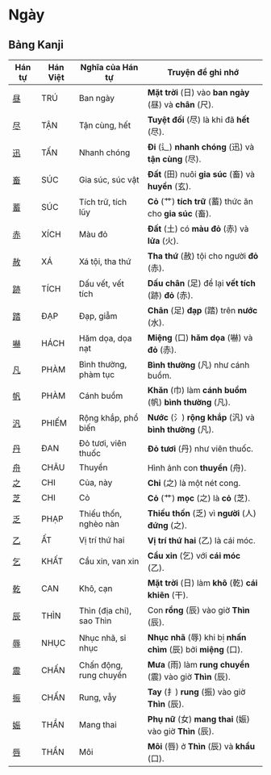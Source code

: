 # Ngày

## Bảng Kanji

| Hán tự | Hán Việt | Nghĩa của Hán tự | Truyện để ghi nhớ |
|---|---|---|---|
| [昼](https://www.google.com/search?q=https://mazii.net/vi-VN/search/kanji/javi/%E6%98%BC) | TRÚ | Ban ngày | **Mặt trời** (日) vào **ban ngày** (昼) và **chân** (尺). |
| [尽](https://www.google.com/search?q=https://mazii.net/vi-VN/search/kanji/javi/%E5%B0%BD) | TẬN | Tận cùng, hết | **Tuyệt đối** (尽) là khi đã **hết** (尽). |
| [迅](https://www.google.com/search?q=https://mazii.net/vi-VN/search/kanji/javi/%E8%BF%85) | TẤN | Nhanh chóng | **Đi** (辶) **nhanh chóng** (迅) và **tận cùng** (尽). |
| [畜](https://www.google.com/search?q=https://mazii.net/vi-VN/search/kanji/javi/%E7%95%9C) | SÚC | Gia súc, súc vật | **Đất** (田) nuôi **gia súc** (畜) và **huyền** (玄). |
| [蓄](https://www.google.com/search?q=https://mazii.net/vi-VN/search/kanji/javi/%E8%93%84) | SÚC | Tích trữ, tích lũy | **Cỏ** (艹) **tích trữ** (蓄) thức ăn cho **gia súc** (畜). |
| [赤](https://www.google.com/search?q=https://mazii.net/vi-VN/search/kanji/javi/%E8%B5%A4) | XÍCH | Màu đỏ | **Đất** (土) có **màu đỏ** (赤) và **lửa** (火). |
| [赦](https://www.google.com/search?q=https://mazii.net/vi-VN/search/kanji/javi/%E8%B5%A6) | XÁ | Xá tội, tha thứ | **Tha thứ** (赦) tội cho người **đỏ** (赤). |
| [跡](https://www.google.com/search?q=https://mazii.net/vi-VN/search/kanji/javi/%E8%B7%A1) | TÍCH | Dấu vết, vết tích | **Dấu chân** (足) để lại **vết tích** (跡) **đỏ** (赤). |
| [踏](https://www.google.com/search?q=https://mazii.net/vi-VN/search/kanji/javi/%E8%B8%8F) | ĐẠP | Đạp, giẫm | **Chân** (足) **đạp** (踏) trên **nước** (水). |
| [嚇](https://www.google.com/search?q=https://mazii.net/vi-VN/search/kanji/javi/%E5%9A%87) | HÁCH | Hăm dọa, dọa nạt | **Miệng** (口) **hăm dọa** (嚇) và **đỏ** (赤). |
| [凡](https://www.google.com/search?q=https://mazii.net/vi-VN/search/kanji/javi/%E5%87%A1) | PHÀM | Bình thường, phàm tục | **Bình thường** (凡) như cánh buồm. |
| [帆](https://www.google.com/search?q=https://mazii.net/vi-VN/search/kanji/javi/%E5%B8%86) | PHÀM | Cánh buồm | **Khăn** (巾) làm **cánh buồm** (帆) **bình thường** (凡). |
| [汎](https://www.google.com/search?q=https://mazii.net/vi-VN/search/kanji/javi/%E6%B1%8E) | PHIẾM | Rộng khắp, phổ biến | **Nước** (氵) **rộng khắp** (汎) và **bình thường** (凡). |
| [丹](https://www.google.com/search?q=https://mazii.net/vi-VN/search/kanji/javi/%E4%B8%B9) | ĐAN | Đỏ tươi, viên thuốc | **Đỏ tươi** (丹) như viên thuốc. |
| [舟](https://www.google.com/search?q=https://mazii.net/vi-VN/search/kanji/javi/%E8%88%9F) | CHÂU | Thuyền | Hình ảnh con **thuyền** (舟). |
| [之](https://www.google.com/search?q=https://mazii.net/vi-VN/search/kanji/javi/%E4%B9%8B) | CHI | Của, này | **Chi** (之) là một nét cong. |
| [芝](https://www.google.com/search?q=https://mazii.net/vi-VN/search/kanji/javi/%E8%8A%9D) | CHI | Cỏ | **Cỏ** (艹) **mọc** (之) là **cỏ** (芝). |
| [乏](https://www.google.com/search?q=https://mazii.net/vi-VN/search/kanji/javi/%E4%B9%8F) | PHẠP | Thiếu thốn, nghèo nàn | **Thiếu thốn** (乏) vì **người** (人) **đứng** (之). |
| [乙](https://www.google.com/search?q=https://mazii.net/vi-VN/search/kanji/javi/%E4%B9%99) | ẤT | Vị trí thứ hai | **Vị trí thứ hai** (乙) là cái móc. |
| [乞](https://www.google.com/search?q=https://mazii.net/vi-VN/search/kanji/javi/%E4%B9%9E) | KHẤT | Cầu xin, van xin | **Cầu xin** (乞) với **cái móc** (乙). |
| [乾](https://www.google.com/search?q=https://mazii.net/vi-VN/search/kanji/javi/%E4%B9%BE) | CAN | Khô, cạn | **Mặt trời** (日) làm **khô** (乾) **cái khiên** (干). |
| [辰](https://www.google.com/search?q=https://mazii.net/vi-VN/search/kanji/javi/%E8%BE%B0) | THÌN | Thìn (địa chi), sao Thìn | Con **rồng** (辰) vào giờ **Thìn** (辰). |
| [辱](https://www.google.com/search?q=https://mazii.net/vi-VN/search/kanji/javi/%E8%BE%B1) | NHỤC | Nhục nhã, sỉ nhục | **Nhục nhã** (辱) khi bị **nhấn chìm** (辰) bởi **miệng** (口). |
| [震](https://www.google.com/search?q=https://mazii.net/vi-VN/search/kanji/javi/%E9%9C%87) | CHẤN | Chấn động, rung chuyển | **Mưa** (雨) làm **rung chuyển** (震) vào giờ **Thìn** (辰). |
| [振](https://www.google.com/search?q=https://mazii.net/vi-VN/search/kanji/javi/%E6%8C%AF) | CHẤN | Rung, vẫy | **Tay** (扌) **rung** (振) vào giờ **Thìn** (辰). |
| [娠](https://www.google.com/search?q=https://mazii.net/vi-VN/search/kanji/javi/%E5%A8%A0) | THẦN | Mang thai | **Phụ nữ** (女) **mang thai** (娠) vào giờ **Thìn** (辰). |
| [唇](https://www.google.com/search?q=https://mazii.net/vi-VN/search/kanji/javi/%E5%94%87) | THẦN | Môi | **Môi** (唇) ở **Thìn** (辰) và **khẩu** (口). |

